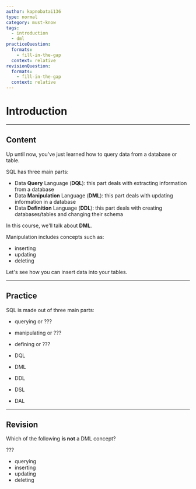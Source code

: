 ```yaml
---
author: kapnobatai136
type: normal
category: must-know
tags:
  - introduction
  - dml
practiceQuestion:
  formats:
    - fill-in-the-gap
  context: relative
revisionQuestion:
  formats:
    - fill-in-the-gap
  context: relative
---
```


# Introduction


---

## Content

Up until now, you've just learned how to query data from a database or table.

SQL has three main parts:

- Data **Query** Language (**DQL**): this part deals with extracting information from a database
- Data **Manipulation** Language (**DML**): this part deals with updating information in a database
- Data **Definition** Language (**DDL**): this part deals with creating databases/tables and changing their schema

In this course, we'll talk about **DML**. 

Manipulation includes concepts such as:

- inserting
- updating
- deleting

Let's see how you can insert data into your tables.


---

## Practice

SQL is made out of three main parts:

- querying or ???
- manipulating or ???
- defining or ???


- DQL
- DML
- DDL
- DSL
- DAL


---

## Revision

Which of the following **is not** a DML concept?

???

- querying
- inserting
- updating
- deleting
